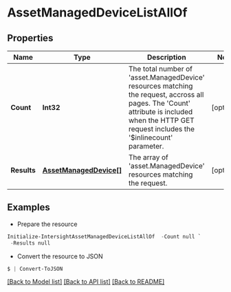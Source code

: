 # AssetManagedDeviceListAllOf
## Properties

Name | Type | Description | Notes
------------ | ------------- | ------------- | -------------
**Count** | **Int32** | The total number of &#39;asset.ManagedDevice&#39; resources matching the request, accross all pages. The &#39;Count&#39; attribute is included when the HTTP GET request includes the &#39;$inlinecount&#39; parameter. | [optional] 
**Results** | [**AssetManagedDevice[]**](AssetManagedDevice.md) | The array of &#39;asset.ManagedDevice&#39; resources matching the request. | [optional] 

## Examples

- Prepare the resource
```powershell
Initialize-IntersightAssetManagedDeviceListAllOf  -Count null `
 -Results null
```

- Convert the resource to JSON
```powershell
$ | Convert-ToJSON
```

[[Back to Model list]](../README.md#documentation-for-models) [[Back to API list]](../README.md#documentation-for-api-endpoints) [[Back to README]](../README.md)

